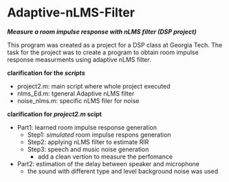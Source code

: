 # Adaptive-nLMS-Filter

***Measure a room impulse response with nLMS filter (DSP project)***

This program was created as a project for a DSP class at Georgia Tech. The task for the project was to create a program to obtain room impulse response measurments using adaptive nLMS filter.  

**clarification for the _scripts_**
- project2.m:   main script where whole project executed
- nlms_Ed.m:    tgeneral Adaptive nLMS filter 
- noise_nlms.m: specific nLMS filer for noise

**clarification for _project2.m_ scipt**
- Part1: learned room impulse response generation
  - Step1: _simulated_ room impulse respons generation
  - Step2: applying nLMS filter to estimate RIR
  - Step3: speech and music noise generation 
    - add a clean vertion to measure the perfomance
- Part2: estimation of the delay between speaker and microphone 
  - the sound with different type and level background noise was used
  
